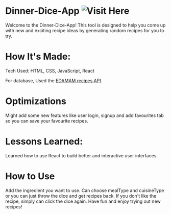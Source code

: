# Dinner-Dice-App ![Visit Here](https://dinner-dice.onrender.com/)


Welcome to the Dinner-Dice-App! This tool is designed to help you come up with new and exciting recipe ideas by generating random recipes for you to try.

# How It's Made:

Tech Used: HTML, CSS, JavaScript, React

For database, Used the [EDAMAM recipes API](https://developer.edamam.com/edamam-docs-recipe-api#/).

# Optimizations

Might add some new features like user login, signup and add favourites tab so you can save your favourite recipes.

# Lessons Learned:

Learned how to use React to build better and interactive user interfaces.

# How to Use

Add the ingredient you want to use. Can choose mealType and cuisineType or you can just throw the dice and get recipes back.
If you don't like the recipe, simply can click the dice again.
Have fun and enjoy trying out new recipes!
